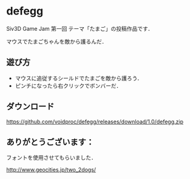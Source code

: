 # defegg

Siv3D Game Jam 第一回 テーマ「たまご」の投稿作品です．

マウスでたまごちゃんを敵から護るんだ．


## 遊び方

* マウスに追従するシールドでたまごを敵から護ろう．
* ピンチになったら右クリックでボンバーだ．


## ダウンロード
<https://github.com/voidproc/defegg/releases/download/1.0/defegg.zip>

## ありがとうございます：
フォントを使用させてもらいました．

<http://www.geocities.jp/two_2dogs/>
